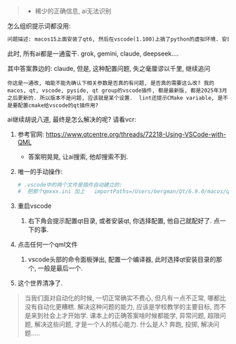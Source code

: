 > * 稀少的正确信息, ai无法识别

怎么组织提示词都没用: 

```md
问题描述: macos15上面安装了qt6, 然后在vscode(1.100)上搞了python的虚拟环境. 安装了pyside6, 跑qml.   插件使用Qt group的qt extension pack(1.2), id: theqtcompany.qt, 此时打开任意qml, lint报错:  Failed to import QtQuick, 此种问题一般会出现在插件供应商的论坛或者git issue中, stackoverflow应该也有解决方案, 请帮忙搜索下.
```

此时, 所有ai都是一通蛮干. grok, gemini, claude, deepseek....

其中答案靠边的: claude, 但是, 这种配置问题, 失之毫厘谬以千里, 继续追问

```
你这是一通改, 咱能不能先确认下相关参数是否真的有问题, 是否真的需要这么改? 我的macos, qt, vscode, pyside, qt group的vscode插件, 都是最新版, 都是2025年3月之后更新的. 所以版本不是问题, 应该就是某个设置.  lint还提示CMake variable, 是不是要配置cmake给vscode的qt插件用?
```

ai继续胡说八道, 最终是怎么解决的呢? 请看vcr:

1. 参考官网: https://www.qtcentre.org/threads/72218-Using-VSCode-with-QML

   * 答案明晃晃, 让ai搜索, 他却搜索不到.

2. 唯一的手动操作:

   ```sh
   # .vscode中的两个文件是插件自动建立的: 
   #  把那个qmxxx.ini 加上   importPaths=/Users/bergman/Qt/6.9.0/macos/qml
   ```

3. 重启vscode

   1. 右下角会提示配置qt目录, 或者安装qt, 你选择配置, 他自己就配好了. 点一下的事.

4. 点击任何一个qml文件

   1. vscode头部的命令面板弹出, 配置一个编译器, 此时选择qt安装目录的那个, 一般是最后一个. 

5. 这个世界清净了. 

> 当我们面对自动化的时候, 一切正常确实不费心, 但凡有一点不正常, 哪都比没有自动化更糟糕. 解决这种问题的能力, 应该是学校教学的主要目标, 而不是来到社会上才开始学. 课本上的正确答案啥时候都能学, 异常问题, 超限问题, 解决这些问题, 才是一个人的核心能力. 什么是人? 奔跑, 投掷, 解决问题.....



